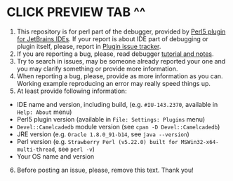 # CLICK PREVIEW TAB ^^
1. This repository is for perl part of the debugger, provided by [Perl5 plugin for JetBrains IDEs](https://github.com/hurricup/Perl5-IDEA). 
If your report is about IDE part of debugging or plugin itself, please, report in [Plugin issue tracker](https://github.com/hurricup/Perl5-IDEA/issues).
2. If you are reporting a bug, please, read debugger [tutorial and notes](https://github.com/hurricup/Perl5-IDEA/wiki/Perl-Debugger).
3. Try to search in issues, may be someone already reported your one and you may clarify something or provide more information.
4. When reporting a bug, please, provide as more information as you can. Working example reproducing an error may really speed things up.
5. At least provide following information:
  * IDE name and version, including build, (e.g. `#IU-143.2370`, available in `Help: About` menu)
  * Perl5 plugin version (available in `File: Settings: Plugins` menu)
  * `Devel::Camelcadedb` module version (see `cpan -D Devel::Camelcadedb`)
  * JRE version (e.g. `Oracle 1.8.0_91-b14`, see `java --version`)
  * Perl version (e.g. `Strawberry Perl (v5.22.0) built for MSWin32-x64-multi-thread`, see `perl -v`)
  * Your OS name and version
6. Before posting an issue, please, remove this text. Thank you!
